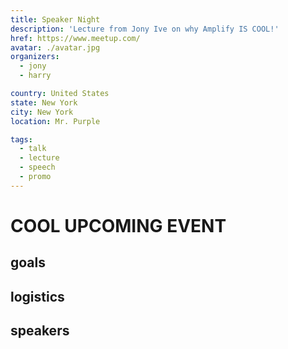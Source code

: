 ```yaml
---
title: Speaker Night
description: 'Lecture from Jony Ive on why Amplify IS COOL!'
href: https://www.meetup.com/
avatar: ./avatar.jpg
organizers:
  - jony
  - harry

country: United States
state: New York
city: New York
location: Mr. Purple

tags:
  - talk
  - lecture
  - speech
  - promo
---
```


# COOL UPCOMING EVENT

## goals

## logistics

## speakers
